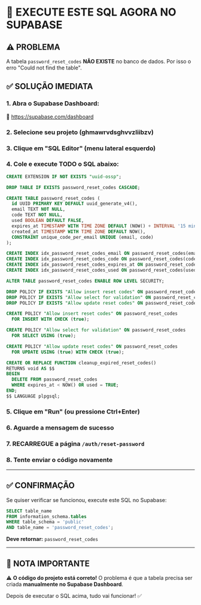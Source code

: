 # 🚨 EXECUTE ESTE SQL AGORA NO SUPABASE

## ⚠️ PROBLEMA
A tabela `password_reset_codes` **NÃO EXISTE** no banco de dados. Por isso o erro "Could not find the table".

## ✅ SOLUÇÃO IMEDIATA

### **1. Abra o Supabase Dashboard:**
🔗 https://supabase.com/dashboard

### **2. Selecione seu projeto** (ghmawrvdsghvvzliibzv)

### **3. Clique em "SQL Editor"** (menu lateral esquerdo)

### **4. Cole e execute TODO o SQL abaixo:**

```sql
CREATE EXTENSION IF NOT EXISTS "uuid-ossp";

DROP TABLE IF EXISTS password_reset_codes CASCADE;

CREATE TABLE password_reset_codes (
  id UUID PRIMARY KEY DEFAULT uuid_generate_v4(),
  email TEXT NOT NULL,
  code TEXT NOT NULL,
  used BOOLEAN DEFAULT FALSE,
  expires_at TIMESTAMP WITH TIME ZONE DEFAULT (NOW() + INTERVAL '15 minutes'),
  created_at TIMESTAMP WITH TIME ZONE DEFAULT NOW(),
  CONSTRAINT unique_code_per_email UNIQUE (email, code)
);

CREATE INDEX idx_password_reset_codes_email ON password_reset_codes(email);
CREATE INDEX idx_password_reset_codes_code ON password_reset_codes(code);
CREATE INDEX idx_password_reset_codes_expires_at ON password_reset_codes(expires_at);
CREATE INDEX idx_password_reset_codes_used ON password_reset_codes(used);

ALTER TABLE password_reset_codes ENABLE ROW LEVEL SECURITY;

DROP POLICY IF EXISTS "Allow insert reset codes" ON password_reset_codes;
DROP POLICY IF EXISTS "Allow select for validation" ON password_reset_codes;
DROP POLICY IF EXISTS "Allow update reset codes" ON password_reset_codes;

CREATE POLICY "Allow insert reset codes" ON password_reset_codes
  FOR INSERT WITH CHECK (true);

CREATE POLICY "Allow select for validation" ON password_reset_codes
  FOR SELECT USING (true);

CREATE POLICY "Allow update reset codes" ON password_reset_codes
  FOR UPDATE USING (true) WITH CHECK (true);

CREATE OR REPLACE FUNCTION cleanup_expired_reset_codes()
RETURNS void AS $$
BEGIN
  DELETE FROM password_reset_codes 
  WHERE expires_at < NOW() OR used = TRUE;
END;
$$ LANGUAGE plpgsql;
```

### **5. Clique em "Run"** (ou pressione Ctrl+Enter)

### **6. Aguarde a mensagem de sucesso**

### **7. RECARREGUE a página** `/auth/reset-password`

### **8. Tente enviar o código novamente**

---

## ✅ CONFIRMAÇÃO

Se quiser verificar se funcionou, execute este SQL no Supabase:

```sql
SELECT table_name 
FROM information_schema.tables 
WHERE table_schema = 'public' 
AND table_name = 'password_reset_codes';
```

**Deve retornar:** `password_reset_codes`

---

## 📝 NOTA IMPORTANTE

⚠️ **O código do projeto está correto!** O problema é que a tabela precisa ser criada **manualmente no Supabase Dashboard**. 

Depois de executar o SQL acima, tudo vai funcionar! ✅

